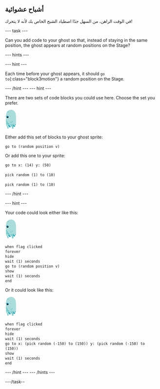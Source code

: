 ## أشباح عشوائية

في الوقت الراهن، من السهل جدًا اصطياد الشبح الخاص بك لأنه لا يتحرك!

\--- task \---

Can you add code to your ghost so that, instead of staying in the same position, the ghost appears at random positions on the Stage?

\--- hints \---

\--- hint \---

Each time before your ghost appears, it should `go to`{:class="block3motion"} a random position on the Stage.

\--- /hint \--- \--- hint \---

There are two sets of code blocks you could use here. Choose the set you prefer.

![ghost-sprite](images/ghost-sprite.png)

Either add this set of blocks to your ghost sprite:

```blocks3
go to (random position v)
```

Or add this one to your sprite:

```blocks3
go to x: (14) y: (50)

pick random (1) to (10)

pick random (1) to (10)
```

\--- /hint \---

\--- hint \---

Your code could look either like this:

![ghost-sprite](images/ghost-sprite.png)

```blocks3
when flag clicked
forever
hide
wait (1) seconds
go to (random position v)
show
wait (1) seconds
end
```

Or it could look like this:

![ghost-sprite](images/ghost-sprite.png)

```blocks3
when flag clicked
forever
hide
wait (1) seconds
go to x: (pick random (-150) to (150)) y: (pick random (-150) to (150))
show
wait (1) seconds
end
```

\--- /hint \--- \--- /hints \---

\---/task--